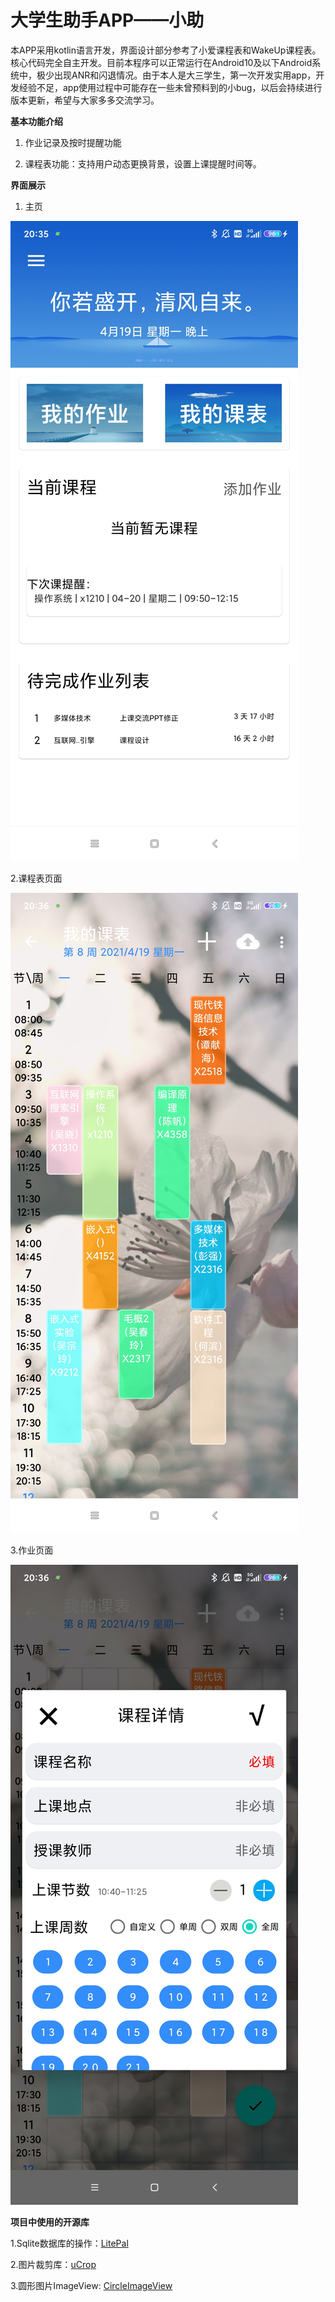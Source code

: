 # 大学生助手APP——小助
本APP采用kotlin语言开发，界面设计部分参考了小爱课程表和WakeUp课程表。核心代码完全自主开发。目前本程序可以正常运行在Android10及以下Android系统中，极少出现ANR和闪退情况。由于本人是大三学生，第一次开发实用app，开发经验不足，app使用过程中可能存在一些未曾预料到的小bug，以后会持续进行版本更新，希望与大家多多交流学习。

**基本功能介绍**

1. 作业记录及按时提醒功能
   
2. 课程表功能：支持用户动态更换背景，设置上课提醒时间等。

**界面展示**

1. 主页

![Image text](https://github.com/FallingStars-5/MyImages/blob/main/images/one.jpg)

2.课程表页面

![Image text](https://github.com/FallingStars-5/MyImages/blob/main/images/course_1.jpg)

3.作业页面

![Image text](https://github.com/FallingStars-5/MyImages/blob/main/images/add_course.jpg)


**项目中使用的开源库**

1.Sqlite数据库的操作：[LitePal](https://github.com/guolindev/LitePal)

2.图片裁剪库：[uCrop](https://github.com/Yalantis/uCrop)

3.圆形图片ImageView: [CircleImageView](https://github.com/hdodenhof/CircleImageView)
